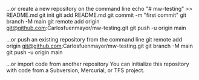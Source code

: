 …or create a new repository on the command line
echo "# mw-testing" >> README.md
git init
git add README.md
git commit -m "first commit"
git branch -M main
git remote add origin git@github.com:Carlosfuenmayor/mw-testing.git
git push -u origin main

…or push an existing repository from the command line
git remote add origin git@github.com:Carlosfuenmayor/mw-testing.git
git branch -M main
git push -u origin main

…or import code from another repository
You can initialize this repository with code from a Subversion, Mercurial, or TFS project.